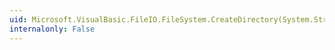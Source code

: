 ```yaml
---
uid: Microsoft.VisualBasic.FileIO.FileSystem.CreateDirectory(System.String)
internalonly: False
---
```

